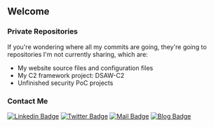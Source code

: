 ## Welcome
### Private Repositories
If you're wondering where all my commits are going, they're going to repositories I'm not currently sharing, which are:
- My website source files and configuration files
- My C2 framework project: DSAW-C2
- Unfinished security PoC projects

### Contact Me
[![Linkedin Badge](https://img.shields.io/badge/-Felix%20M-blue?style=flat&logo=Linkedin&logoColor=white&link=https://www.linkedin.com/in/felix-mehta/)](https://www.linkedin.com/in/felix-mehta) [![Twitter Badge](https://img.shields.io/badge/-felixm.pw_-1ca0f1?style=flat&labelColor=1ca0f1&logo=twitter&logoColor=white&link=https://twitter.com/felixm_pw)](https://twitter.com/felixm_pw) [![Mail Badge](https://img.shields.io/badge/-contact@felixm.pw-8B89CC?style=flat&logo=Protonmail&logoColor=white&link=mailto:contact@felixm.pw)](mailto:contact@felixm.pw) [![Blog Badge](https://img.shields.io/badge/-felixm.pw-00A95C?style=flat&logo=Linode&logoColor=white&link=https://felixm.pw)](https://felixm.pw)
